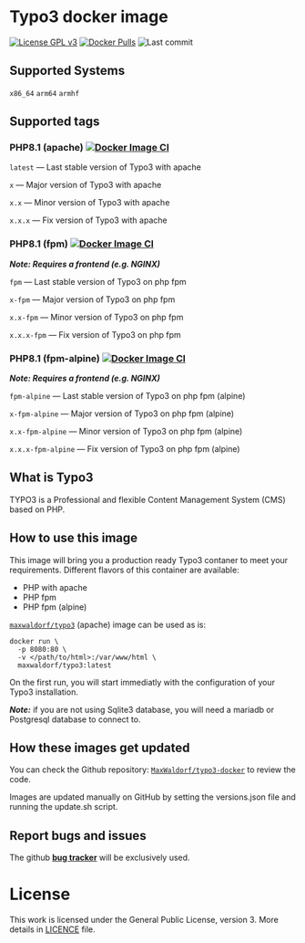 # Typo3 docker image

[![License GPL v3](https://img.shields.io/badge/License-GPL%20v3-blue.svg)](https://github.com/MaxWaldorf/typo3-docker/blob/main/LICENSE) [![Docker Pulls](https://img.shields.io/docker/pulls/maxwaldorf/typo3.svg)](https://hub.docker.com/r/maxwaldorf/typo3/) ![Last commit](https://img.shields.io/github/last-commit/MaxWaldorf/typo3-docker/main.svg)

## Supported Systems
`x86_64` `arm64` `armhf`

## Supported tags

### PHP8.1 (apache) [![Docker Image CI](https://github.com/MaxWaldorf/typo3-docker/actions/workflows/docker-image-apache.yml/badge.svg)](https://github.com/MaxWaldorf/typo3-docker/actions/workflows/docker-image-apache.yml)

`latest` — Last stable version of Typo3 with apache

`x` — Major version of Typo3 with apache

`x.x` — Minor  version of Typo3 with apache

`x.x.x` — Fix  version of Typo3 with apache

### PHP8.1 (fpm) [![Docker Image CI](https://github.com/MaxWaldorf/typo3-docker/actions/workflows/docker-image-fpm.yml/badge.svg)](https://github.com/MaxWaldorf/typo3-docker/actions/workflows/docker-image-fpm.yml)

***Note: Requires a frontend (e.g. NGINX)***

`fpm` — Last stable version of Typo3 on php fpm

`x-fpm` — Major version of Typo3 on php fpm

`x.x-fpm` — Minor version of Typo3 on php fpm

`x.x.x-fpm` — Fix version of Typo3 on php fpm

### PHP8.1 (fpm-alpine) [![Docker Image CI](https://github.com/MaxWaldorf/typo3-docker/actions/workflows/docker-image-fpm-alpine.yml/badge.svg)](https://github.com/MaxWaldorf/typo3-docker/actions/workflows/docker-image-fpm-alpine.yml)

***Note: Requires a frontend (e.g. NGINX)***

`fpm-alpine` — Last stable version of Typo3 on php fpm (alpine)

`x-fpm-alpine` — Major version of Typo3 on php fpm (alpine)

`x.x-fpm-alpine` — Minor version of Typo3 on php fpm (alpine)

`x.x.x-fpm-alpine` — Fix version of Typo3 on php fpm (alpine)

## What is Typo3
TYPO3 is a Professional and flexible Content Management System (CMS) based on PHP.

## How to use this image
This image will bring you a production ready Typo3 contaner to meet your requirements.
Different flavors of this container are available:
* PHP with apache
* PHP fpm
* PHP fpm (alpine)

[`maxwaldorf/typo3`](https://hub.docker.com/r/maxwaldorf/typo3/) (apache) image can be used as is:
```shell
docker run \
  -p 8080:80 \
  -v </path/to/html>:/var/www/html \
  maxwaldorf/typo3:latest
```

On the first run, you will start immediatly with the configuration of your Typo3 installation.

_***Note:***_ if you are not using Sqlite3 database, you will need a mariadb or Postgresql database to connect to.

## How these images get updated
You can check the Github repository: [`MaxWaldorf/typo3-docker`](https://github.com/MaxWaldorf/typo3-docker) to review the code.

Images are updated manually on GitHub by setting the versions.json file and running the update.sh script.

## Report bugs and issues
The github [**bug tracker**](https://github.com/MaxWaldorf/typo3-docker/issues) will be exclusively used.

# License
This work is licensed under the General Public License, version 3. More details in [LICENCE](https://github.com/MaxWaldorf/typo3-docker/blob/main/LICENSE) file.
